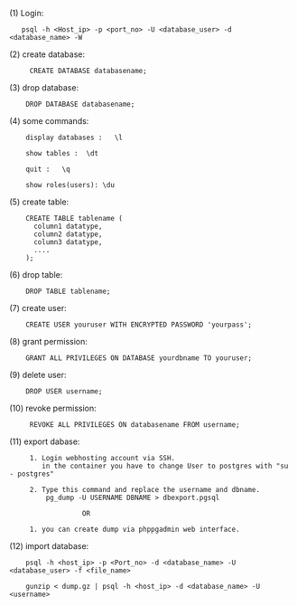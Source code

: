 ﻿

(1) Login:

```
   psql -h <Host_ip> -p <port_no> -U <database_user> -d <database_name> -W
```

(2) create database:

```
     CREATE DATABASE databasename;
```

(3) drop database:

```
    DROP DATABASE databasename;
```

(4) some commands:

```
    display databases :   \l
   
    show tables :  \dt
    
    quit :   \q
    
    show roles(users): \du
```

(5) create table:

```
    CREATE TABLE tablename (
      column1 datatype,
      column2 datatype,
      column3 datatype,
      ....
    );
```

(6) drop table:

```
    DROP TABLE tablename;
```

(7) create user:

```
    CREATE USER youruser WITH ENCRYPTED PASSWORD 'yourpass';
```

(8) grant permission:

```
    GRANT ALL PRIVILEGES ON DATABASE yourdbname TO youruser;
```

(9) delete user:

```
    DROP USER username;
```

(10) revoke permission:

```
     REVOKE ALL PRIVILEGES ON databasename FROM username;
```

(11) export dabase:

```  
     1. Login webhosting account via SSH.
        in the container you have to change User to postgres with "su - postgres"
        
     2. Type this command and replace the username and dbname.
         pg_dump -U USERNAME DBNAME > dbexport.pgsql
         
                  OR
                  
     1. you can create dump via phppgadmin web interface.
```

(12) import database:

```
    psql -h <host_ip> -p <Port_no> -d <database_name> -U <database_user> -f <file_name>
    
    gunzip < dump.gz | psql -h <host_ip> -d <database_name> -U <username>
```
